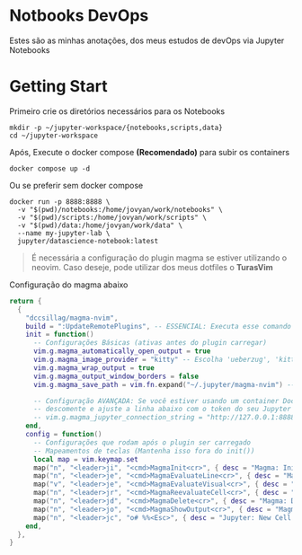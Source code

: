 # Notbooks DevOps

Estes são as minhas anotações, dos meus estudos de devOps via Jupyter Notebooks

# Getting Start

Primeiro crie os diretórios necessários para os Notebooks

```shell
mkdir -p ~/jupyter-workspace/{notebooks,scripts,data}
cd ~/jupyter-workspace
```

Após, Execute o docker compose **(Recomendado)** para subir os containers

```shell
docker compose up -d
```

Ou se preferir sem docker compose

```shell
docker run -p 8888:8888 \
  -v "$(pwd)/notebooks:/home/jovyan/work/notebooks" \
  -v "$(pwd)/scripts:/home/jovyan/work/scripts" \
  -v "$(pwd)/data:/home/jovyan/work/data" \
  --name my-jupyter-lab \
  jupyter/datascience-notebook:latest
```

> É necessária a configuração do plugin magma se estiver utilizando o neovim. Caso deseje, pode utilizar dos meus dotfiles o **TurasVim**

Configuração do magma abaixo

```lua
return {
  {
    "dccsillag/magma-nvim",
    build = ":UpdateRemotePlugins", -- ESSENCIAL: Executa esse comando após instalar/atualizar
    init = function()
      -- Configurações Básicas (ativas antes do plugin carregar)
      vim.g.magma_automatically_open_output = true
      vim.g.magma_image_provider = "kitty" -- Escolha 'ueberzug', 'kitty', 'wezterm' ou 'none'
      vim.g.magma_wrap_output = true
      vim.g.magma_output_window_borders = false
      vim.g.magma_save_path = vim.fn.expand("~/.jupyter/magma-nvim") -- Onde salvar os notebooks

      -- Configuração AVANÇADA: Se você estiver usando um container Docker,
      -- descomente e ajuste a linha abaixo com o token do seu Jupyter Lab
      -- vim.g.magma_jupyter_connection_string = "http://127.0.0.1:8888/?token=seu_token_aqui"
    end,
    config = function()
      -- Configurações que rodam após o plugin ser carregado
      -- Mapeamentos de teclas (Mantenha isso fora do init())
      local map = vim.keymap.set
      map("n", "<leader>ji", "<cmd>MagmaInit<cr>", { desc = "Magma: Init", silent = true })
      map("n", "<leader>je", "<cmd>MagmaEvaluateLine<cr>", { desc = "Magma: Eval Line", silent = true })
      map("v", "<leader>je", "<cmd>MagmaEvaluateVisual<cr>", { desc = "Magma: Eval Visual", silent = true })
      map("n", "<leader>jr", "<cmd>MagmaReevaluateCell<cr>", { desc = "Magma: Reeval Cell", silent = true })
      map("n", "<leader>jd", "<cmd>MagmaDelete<cr>", { desc = "Magma: Delete", silent = true })
      map("n", "<leader>jo", "<cmd>MagmaShowOutput<cr>", { desc = "Magma: Show Output", silent = true })
      map("n", "<leader>jc", "o# %%<Esc>", { desc = "Jupyter: New Cell Markdown" })
    end,
  },
}
```
